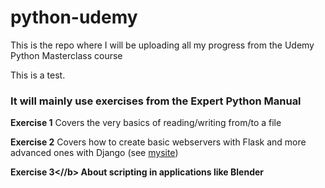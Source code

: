# python-udemy
This is the repo where I will be uploading all my progress from the Udemy Python Masterclass course

This is a test.

### It will mainly use exercises from the Expert Python Manual

<b>Exercise 1</b>
    Covers the very basics of reading/writing from/to a file
    
<b>Exercise 2</b>
    Covers how to create basic webservers with Flask and more advanced ones with Django (see [mysite](/exercise_2_web_development/mysite/))

<b>Exercise 3<//b>
    About scripting in applications like Blender